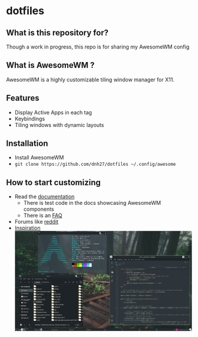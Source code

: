# dotfiles

## What is this repository for?
Though a work in progress, this repo is for sharing my AwesomeWM config

## What is AwesomeWM ?
AwesomeWM is a highly customizable tiling window manager for X11.

## Features
- Display Active Apps in each tag
- Keybindings
- Tiling windows with dynamic layouts

## Installation
- Install AwesomeWM
- ```git clone https://github.com/dnh27/dotfiles ~/.config/awesome```

## How to start customizing
- Read the [documentation](https://awesomewm.org/)
    - There is test code in the docs showcasing AwesomeWM components
    - There is an [FAQ](https://awesomewm.org/doc/api/documentation/90-FAQ.md.html)
- Forums like [reddit](https://www.reddit.com/r/awesomewm/)
- [Inspiration](https://www.reddit.com/r/unixporn/) 
![](AwesomeDesktop.png?raw=true)
